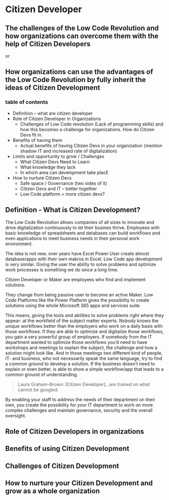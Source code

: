 # Citizen Developer
## The challenges of the Low Code Revolution and how organizations can overcome them with the help of Citizen Developers
or
## How organizations can use the advantages of the Low Code Revolution by fully inherit the ideas of Citizen Development

### table of contents
- Definition – what are citizen developer
- Role of Citizen Developer in Organizations
  - Challenges of Low Code revolution (Lack of programming skills) and how this becomes a challenge for organizations. How do Citizen Devs fit in.
- Benefits of having them
  - Actual benefits of having Citizen Devs in your organization (mention shadow IT and increased rate of digitalization)
- Limits and opportunity to grow / Challenges
  - What Citizen Devs Need to Learn
  - What knowledge they lack	
  - In which area can development take placE
- How to nurture Citizen Devs
  - Safe space / Governance (two sides of it)
  - Citizen Devs and IT – better together
  - Low Code platform = more citizen devs?

## Definition - What is Citizen Development?
The Low Code Revolution allows companies of all sizes to innovate and drive digitalization continuously to let their busines thrive. Employees with basic knowledge of spreadsheets and databases can build workflows and even applications to meet business needs in their personal work environment. 

The idea is not new, over years have Excel Power User create almost database/apps with their own makros in Excel. Low Code app development is very similar. Giving the user the ability to solve problems and optimize work processes is something we do since a long time.

Citizen Developer or Maker are employees who find and implement solutions. 

They change from being passive user to become an active Maker. Low Code Platforms like the Power Platform gives the possibility to create solutions using the whole Microsoft 365 apps and services suite.

This means, giving the tools and abilities to solve problems right where they appear: at the workfield of the subject matter experts. Nobody knows the unique workflows better than the employers who work on a daily basis with those workflows. If they are able to optimize and digitalize those workflows, you gain a very powerful group of employers. If somebody from the IT department wanted to optimize those workflows you’d need to have workshops and meetings to explain the subject, the challenge and how a solution might look like. And in those meetings two different kind of people, IT- and business, who not necessarily speak the same language, try to find a common ground to develop a solution. If the business doesn’t need to explain or even better, is able to show a simple workflow/app that leads to a common ground of understanding. 

>Laura Graham-Brown: [Citizen Developer]…are trained on what cannot be googled.

By enabling your staff to address the needs of their department on their own, you create the possibility for your IT department to work on more complex challenges and maintain governance, security and the overall oversight. 

## Role of Citizen Developers in organizations

## Benefits of using Citizen Development

## Challenges of Citizen Development

## How to nurture your Citizen Development and grow as a whole organization
